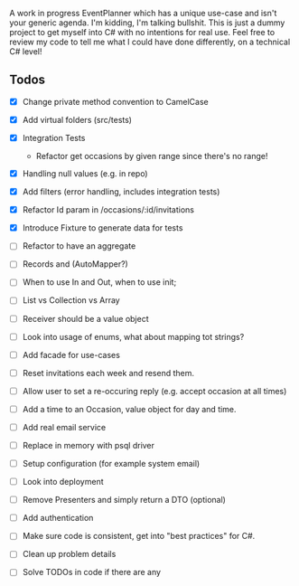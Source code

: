 A work in progress EventPlanner which has a unique use-case and isn't your generic agenda. I'm kidding, I'm talking bullshit. This is just a dummy project to get myself into C# with no intentions for real use. Feel free to review my code to tell me what I could have done differently, on a technical C# level!

## Todos
- [x] Change private method convention to CamelCase

- [x] Add virtual folders (src/tests)

- [x] Integration Tests
  - Refactor get occasions by given range since there's no range!

- [x] Handling null values (e.g. in repo)

- [x] Add filters (error handling, includes integration tests)

- [x] Refactor Id param in /occasions/:id/invitations

- [x] Introduce Fixture to generate data for tests

- [ ] Refactor to have an aggregate

- [ ] Records and (AutoMapper?)

- [ ] When to use In and Out, when to use init;

- [ ] List vs Collection vs Array

- [ ]  Receiver should be a value object

- [ ] Look into usage of enums, what about mapping tot strings?

- [ ] Add facade for use-cases

- [ ]  Reset invitations each week and resend them.

- [ ]  Allow user to set a re-occuring reply (e.g. accept occasion at all times)

- [ ]  Add a time to an Occasion, value object for day and time.

- [ ]  Add real email service

- [ ]  Replace in memory with psql driver

- [ ]  Setup configuration (for example system email)

- [ ]  Look into deployment

- [ ] Remove Presenters and simply return a DTO (optional)

- [ ]  Add authentication

- [ ]  Make sure code is consistent, get into "best practices" for C#.

- [ ] Clean up problem details

- [ ]  Solve TODOs in code if there are any
